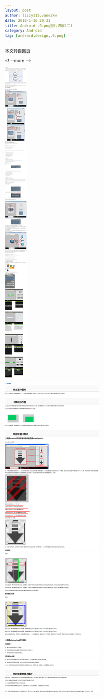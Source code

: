```yaml
---
layout: post
author: lizzy115,vanezkw
date: 2016-1-16 20:31
title: Android .9.png图片讲解(二)
category: Android
tag: [android,design,.9.png]
---
```


本文转自[网页](http://blog.csdn.net/lizzy115/article/details/7950959)

<! --more -->

![Android 9png](/public/img/android/android_9_png2.png)

![Android 9png](/public/img/android/android_9_png3.png)
